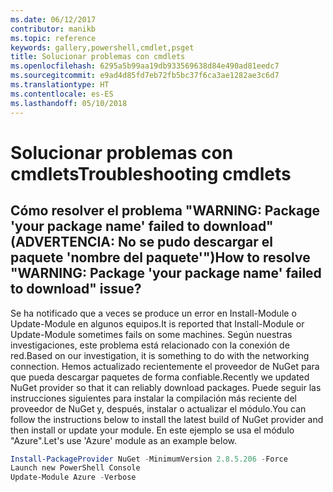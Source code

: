 ```yaml
---
ms.date: 06/12/2017
contributor: manikb
ms.topic: reference
keywords: gallery,powershell,cmdlet,psget
title: Solucionar problemas con cmdlets
ms.openlocfilehash: 6295a5b99aa19db933569638d84e490ad81eedc7
ms.sourcegitcommit: e9ad4d85fd7eb72fb5bc37f6ca3ae1282ae3c6d7
ms.translationtype: HT
ms.contentlocale: es-ES
ms.lasthandoff: 05/10/2018
---
```

# <a name="troubleshooting-cmdlets"></a><span data-ttu-id="16324-103">Solucionar problemas con cmdlets</span><span class="sxs-lookup"><span data-stu-id="16324-103">Troubleshooting cmdlets</span></span>

## <a name="how-to-resolve-warning-package-your-package-name-failed-to-download-issue"></a><span data-ttu-id="16324-104">Cómo resolver el problema "WARNING: Package 'your package name' failed to download" (ADVERTENCIA: No se pudo descargar el paquete 'nombre del paquete'")</span><span class="sxs-lookup"><span data-stu-id="16324-104">How to resolve "WARNING: Package 'your package name' failed to download" issue?</span></span>

<span data-ttu-id="16324-105">Se ha notificado que a veces se produce un error en Install-Module o Update-Module en algunos equipos.</span><span class="sxs-lookup"><span data-stu-id="16324-105">It is reported that Install-Module or Update-Module sometimes fails on some machines.</span></span>
<span data-ttu-id="16324-106">Según nuestras investigaciones, este problema está relacionado con la conexión de red.</span><span class="sxs-lookup"><span data-stu-id="16324-106">Based on our investigation, it is something to do with the networking connection.</span></span>
<span data-ttu-id="16324-107">Hemos actualizado recientemente el proveedor de NuGet para que pueda descargar paquetes de forma confiable.</span><span class="sxs-lookup"><span data-stu-id="16324-107">Recently we updated NuGet provider so that it can reliably download packages.</span></span>
<span data-ttu-id="16324-108">Puede seguir las instrucciones siguientes para instalar la compilación más reciente del proveedor de NuGet y, después, instalar o actualizar el módulo.</span><span class="sxs-lookup"><span data-stu-id="16324-108">You can follow the instructions below to install the latest build of NuGet provider and then install or update your module.</span></span>
<span data-ttu-id="16324-109">En este ejemplo se usa el módulo "Azure".</span><span class="sxs-lookup"><span data-stu-id="16324-109">Let's use 'Azure' module as an example below.</span></span>

```powershell
Install-PackageProvider NuGet -MinimumVersion 2.8.5.206 -Force
Launch new PowerShell Console
Update-Module Azure -Verbose
```